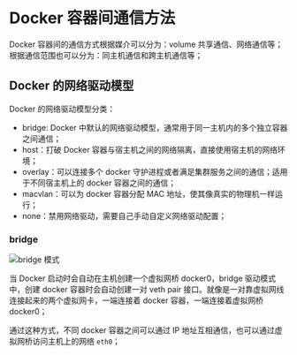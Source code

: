 # Docker 容器间通信方法

Docker 容器间的通信方式根据媒介可以分为：volume 共享通信、网络通信等；根据通信范围也可以分为：同主机通信和跨主机通信等；

## Docker 的网络驱动模型

Docker 的网络驱动模型分类：
- bridge: Docker 中默认的网络驱动模型，通常用于同一主机内的多个独立容器之间通信；
- host：打破 Docker 容器与宿主机之间的网络隔离，直接使用宿主机的网络环境；
- overlay：可以连接多个 docker 守护进程或者满足集群服务之间的通信；适用于不同宿主机上的 docker 容器之间的通信；
- macvlan：可以为 docker 容器分配 MAC 地址，使其像真实的物理机一样运行；
- none：禁用网络驱动，需要自己手动自定义网络驱动配置；

### bridge

![bridge 模式](http://shadows-mall.oss-cn-shenzhen.aliyuncs.com/images/blogs/other/Jietu20191130-122831.png)

当 Docker 启动时会自动在主机创建一个虚拟网桥 docker0，bridge 驱动模式中，创建 docker 容器时会自动创建一对 veth pair 接口。就像是一对靠虚拟网线连接起来的两个虚拟网卡，一端连接着 docker 容器，一端连接着虚拟网桥 docker0；

通过这种方式，不同 docker 容器之间可以通过 IP 地址互相通信，也可以通过虚拟网桥访问主机上的网络 `eth0`；